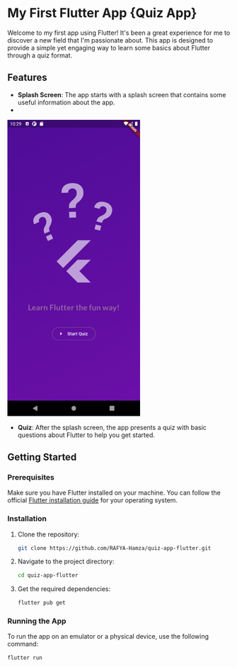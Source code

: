 # My First Flutter App {Quiz App}

Welcome to my first app using Flutter! It's been a great experience for me to discover a new field that I'm passionate about. This app is designed to provide a simple yet engaging way to learn some basics about Flutter through a quiz format.

## Features

- **Splash Screen**: The app starts with a splash screen that contains some useful information about the app.
- 
<img src="images/splash_screen.png" alt="Splash Screen" width="300">

- **Quiz**: After the splash screen, the app presents a quiz with basic questions about Flutter to help you get started.

## Getting Started

### Prerequisites

Make sure you have Flutter installed on your machine. You can follow the official [Flutter installation guide](https://flutter.dev/docs/get-started/install) for your operating system.

### Installation

1. Clone the repository:
    ```sh
    git clone https://github.com/RAFYA-Hamza/quiz-app-flutter.git
    ```
2. Navigate to the project directory:
    ```sh
    cd quiz-app-flutter
    ```
3. Get the required dependencies:
    ```sh
    flutter pub get
    ```

### Running the App

To run the app on an emulator or a physical device, use the following command:
```sh
flutter run
